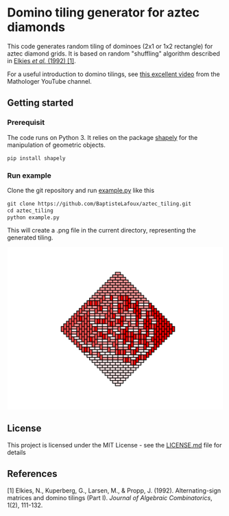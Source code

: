 # Domino tiling generator for aztec diamonds
This code generates random tiling of dominoes (2x1 or 1x2 rectangle) for aztec diamond grids. It is based on random "shuffling" algorithm described in [Elkies *et al.* (1992) [1]](#1).

For a useful introduction to domino tilings, see [this excellent video](https://youtu.be/Yy7Q8IWNfHM) from the Mathologer YouTube channel. 

## Getting started 
### Prerequisit 
The code runs on Python 3. It relies on the package [shapely](https://pypi.org/project/Shapely/) for the manipulation of geometric objects. 
```
pip install shapely
```
### Run example 
Clone the git repository and run [example.py](example.py) like this 
```
git clone https://github.com/BaptisteLafoux/aztec_tiling.git
cd aztec_tiling
python example.py
```
This will create a .png file in the current directory, representing the generated tiling. 

![Domino tiling for aztec diamond of order 20](https://github.com/BaptisteLafoux/aztec_tiling/blob/main/aztec_diamond_domino_tiling_order22.png?raw=true)

## License
This project is licensed under the MIT License - see the [LICENSE.md](LICENSE.md) file for details

## References
<a id="1">[1]</a> 
Elkies, N., Kuperberg, G., Larsen, M., & Propp, J. (1992). 
Alternating-sign matrices and domino tilings (Part I). 
*Journal of Algebraic Combinatorics*, 1(2), 111-132.
